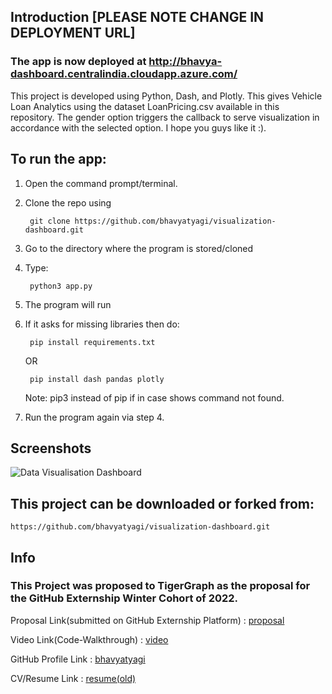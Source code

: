 ## Introduction [PLEASE NOTE CHANGE IN DEPLOYMENT URL]
### The app is now deployed at http://bhavya-dashboard.centralindia.cloudapp.azure.com/
This project is developed using Python, Dash, and Plotly. This gives Vehicle Loan Analytics using the dataset LoanPricing.csv available in this repository. The gender option triggers the callback to serve visualization in accordance with the selected option. I hope you guys like it :).

## To run the app:
1. Open the command prompt/terminal.
2. Clone the repo using

        git clone https://github.com/bhavyatyagi/visualization-dashboard.git
    
3. Go to the directory where the program is stored/cloned
4. Type: 

        python3 app.py
        
5. The program will run
6. If it asks for missing libraries then do:

        pip install requirements.txt
    OR      

        pip install dash pandas plotly
    Note: pip3 instead of pip if in case shows command not found.
7. Run the program again via step 4.
    
## Screenshots
![Data Visualisation Dashboard](https://i.ibb.co/cknwHJC/ss.png)

## This project can be downloaded or forked from:
    https://github.com/bhavyatyagi/visualization-dashboard.git
    
## Info
### This Project was proposed to TigerGraph as the proposal for the GitHub Externship Winter Cohort of 2022.

Proposal Link(submitted on GitHub Externship Platform) : [proposal](https://drive.google.com/file/d/1Lhb56VLNneH9P7706kt4-CUQgLoFEDNl/view?usp=sharing)

Video Link(Code-Walkthrough) : [video](https://drive.google.com/file/d/1r2bJ8VLNAy3m7Oy1P_s2MsM5FZ0RQmu1/view?usp=sharing)

GitHub Profile Link : [bhavyatyagi](https://github.com/bhavyatyagi)

CV/Resume Link : [resume(old)](https://drive.google.com/file/d/1YCBYQ2fpcnQf0quSKOv4dGZiFSss93nN/view?usp=sharing)
